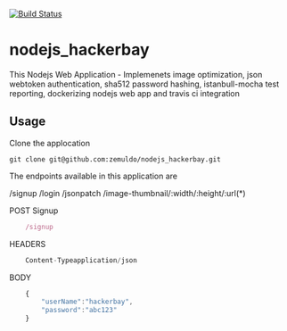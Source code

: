 [![Build Status](https://travis-ci.org/zemuldo/nodejs_hackerbay.svg?branch=master)](https://travis-ci.org/zemuldo/nodejs_hackerbay)

# nodejs_hackerbay

This Nodejs Web Application - Implemenets image optimization, json webtoken authentication, sha512 password hashing, istanbull-mocha test reporting, dockerizing nodejs web app and travis ci integration

## Usage

Clone the applocation

```unix
git clone git@github.com:zemuldo/nodejs_hackerbay.git

```

The endpoints available in this application are 

/signup
/login
/jsonpatch
/image-thumbnail/:width/:height/:url(*)

POST Signup
```javascript
    /signup
```
HEADERS
```javascript
    Content-Typeapplication/json
```
BODY

```javascript
    {
        "userName":"hackerbay",
        "password":"abc123"
    }

```

